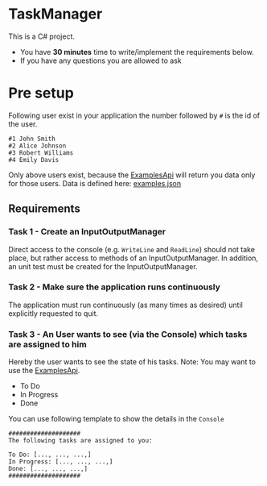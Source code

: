 ﻿# TaskManager

This is a C# project.

- You have <b>30 minutes</b> time to write/implement the requirements below.
- If you have any questions you are allowed to ask

# Pre setup

Following user exist in your application the number followed by `#` is the id of the user.

```
#1 John Smith
#2 Alice Johnson
#3 Robert Williams
#4 Emily Davis
```

Only above users exist, because the [ExamplesApi](External/ExamplesApi.cs) will
return you data only for those users. Data is defined here: [examples.json](External/Resources/examples.json)

## Requirements

### Task 1 - Create an InputOutputManager

Direct access to the console (e.g. `WriteLine` and `ReadLine`) should not take place, but rather access to methods of an InputOutputManager.
In addition, an unit test must be created for the InputOutputManager.

### Task 2 - Make sure the application runs continuously

The application must run continuously (as many times as desired) until explicitly requested to quit.

### Task 3 - An User wants to see (via the Console) which tasks are assigned to him

Hereby the user wants to see the state of his tasks. Note: You may want to use
the [ExamplesApi](External/ExamplesApi.cs).

- To Do
- In Progress
- Done

You can use following template to show the details in the `Console`

```
####################
The following tasks are assigned to you:

To Do: [..., ..., ...,]
In Progress: [..., ..., ...,]
Done: [..., ..., ...,]
####################
```
